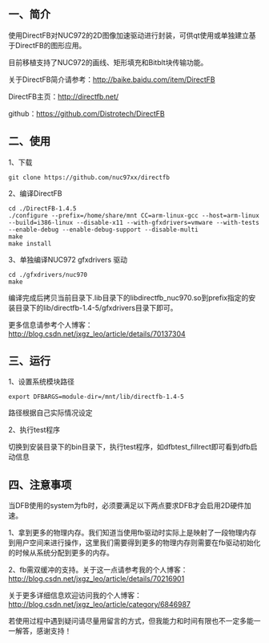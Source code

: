 ## 一、简介 ##
使用DirectFB对NUC972的2D图像加速驱动进行封装，可供qt使用或单独建立基于DirectFB的图形应用。

目前移植支持了NUC972的画线、矩形填充和Bitblt块传输功能。

关于DirectFB简介请参考：http://baike.baidu.com/item/DirectFB

DirectFB主页：http://directfb.net/

github：https://github.com/Distrotech/DirectFB

## 二、使用 ##
1、下载

    git clone https://github.com/nuc97xx/directfb

2、编译DirectFB

	cd ./DirectFB-1.4.5
	./configure --prefix=/home/share/mnt CC=arm-linux-gcc --host=arm-linux --build=i386-linux --disable-x11 --with-gfxdrivers=vmware --with-tests --enable-debug --enable-debug-support --disable-multi
	make
	make install

3、单独编译NUC972 gfxdrivers 驱动
	
	cd ./gfxdrivers/nuc970
	make
编译完成后拷贝当前目录下.lib目录下的libdirectfb_nuc970.so到prefix指定的安装目录下的lib/directfb-1.4-5/gfxdrivers目录下即可。

更多信息请参考个人博客：http://blog.csdn.net/jxgz_leo/article/details/70137304

## 三、运行 ##
1、设置系统模块路径

	export DFBARGS=module-dir=/mnt/lib/directfb-1.4-5

路径根据自己实际情况设定

2、执行test程序

切换到安装目录下的bin目录下，执行test程序，如dfbtest_fillrect即可看到dfb启动信息

## 四、注意事项 ##
当DFB使用的system为fb时，必须要满足以下两点要求DFB才会启用2D硬件加速。

1、拿到更多的物理内存。我们知道当使用fb驱动时实际上是映射了一段物理内存到用户空间来进行操作，这里我们需要得到更多的物理内存则需要在fb驱动初始化的时候从系统分配到更多的内存。

2、fb需双缓冲的支持。关于这一点请参考我的个人博客：http://blog.csdn.net/jxgz_leo/article/details/70216901

关于更多详细信息欢迎访问我的个人博客：http://blog.csdn.net/jxgz_leo/article/category/6846987

若使用过程中遇到疑问请尽量用留言的方式，但我能力和时间有限也不一定多能一一解答，感谢支持！